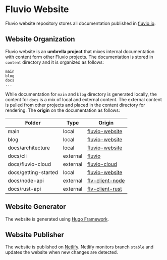 # Fluvio Website

Fluvio website repository stores all documentation published in [fluvio.io](https://fluvio.io).


## Website Organization 

Fluvio website is an **umbrella project** that mixes internal documentation with content form other Fluvio projects. The documentation is stored in `content` directory and it is organized as follows:

```
main
blog
docs
...
```

While documentation for `main` and `blog` directory is generated locally, the content for `docs` is a mix of local and external content. The external content is pulled from other projects and placed in the content directory for rendering. The **origin** on the documentation as follows:

|        Folder         |   Type   |         Origin        |
|-----------------------|----------|-----------------------|
| main                  | local    | [fluvio-website](https://github.com/infinyon/fluvio-website) |
| blog                  | local    | [fluvio-website](https://github.com/infinyon/fluvio-website) |
| docs/architecture     | local    | [fluvio-website](https://github.com/infinyon/fluvio-website) |
| docs/cli              | external | [fluvio](https://github.com/infinyon/fluvio) |
| docs/fluvio-cloud     | external | [fluvio-cloud](https://github.com/infinyon/fluvio-cloud) |
| docs/getting-started  | local    | [fluvio-website](https://github.com/infinyon/fluvio-website)  |
| docs/node-api         | external | [flv-client-node](https://github.com/infinyon/flv-client-node)  |
| docs/rust-api         | external | [flv-client-rust](https://github.com/infinyon/flv-client-rust)  |



## Website Generator

The website is generated using [Hugo Framework](https://gohugo.io/). 


## Website Publisher

The website is published on [Netlify](https://www.netlify.com/). Netlify monitors branch `stable` and updates the website when new changes are detected.
